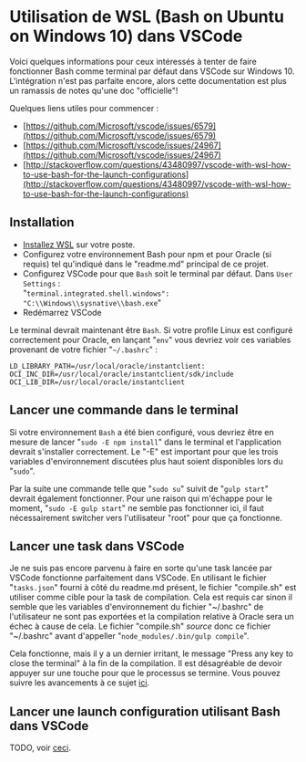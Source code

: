 # Utilisation de WSL (Bash on Ubuntu on Windows 10) dans VSCode

Voici quelques informations pour ceux intéressés à tenter de faire fonctionner
Bash comme terminal par défaut dans VSCode sur Windows 10. L'intégration n'est pas
parfaite encore, alors cette documentation est plus un ramassis de notes qu'une
doc "officielle"!

Quelques liens utiles pour commencer :

- [https://github.com/Microsoft/vscode/issues/6579](https://github.com/Microsoft/vscode/issues/6579)
- [https://github.com/Microsoft/vscode/issues/24967](https://github.com/Microsoft/vscode/issues/24967)
- [http://stackoverflow.com/questions/43480997/vscode-with-wsl-how-to-use-bash-for-the-launch-configurations](http://stackoverflow.com/questions/43480997/vscode-with-wsl-how-to-use-bash-for-the-launch-configurations)

## Installation

- [Installez WSL](https://www.howtogeek.com/249966/how-to-install-and-use-the-linux-bash-shell-on-windows-10/) sur votre poste.
- Configurez votre environnement Bash pour npm et pour Oracle (si requis) tel qu'indiqué dans le "readme.md" principal de ce projet.
- Configurez VSCode pour que `Bash` soit le terminal par défaut. Dans `User Settings` :  
"`terminal.integrated.shell.windows": "C:\\Windows\\sysnative\\bash.exe`"
- Redémarrez VSCode

Le terminal devrait maintenant être `Bash`. Si votre profile Linux est configuré correctement pour Oracle, en lançant "`env`"
vous devriez voir ces variables provenant de votre fichier "`~/.bashrc`" :

```
LD_LIBRARY_PATH=/usr/local/oracle/instantclient:
OCI_INC_DIR=/usr/local/oracle/instantclient/sdk/include
OCI_LIB_DIR=/usr/local/oracle/instantclient
```

## Lancer une commande dans le terminal

Si votre environnement `Bash` a été bien configuré, vous devriez être en mesure de lancer "`sudo -E npm install`" dans le
terminal et l'application devrait s'installer correctement. Le "-E" est important pour que les trois variables d'environnement
discutées plus haut soient disponibles lors du "`sudo`".

Par la suite une commande telle que "`sudo su`" suivit de "`gulp start`" devrait également fonctionner. Pour une raison
qui m'échappe pour le moment, "`sudo -E gulp start`" ne semble pas fonctionner ici, il faut nécessairement switcher vers 
l'utilisateur "root" pour que ça fonctionne.

## Lancer une task dans VSCode

Je ne suis pas encore parvenu à faire en sorte qu'une task lancée par VSCode fonctionne parfaitement
dans VSCode. En utilisant le fichier "`tasks.json`" fourni à côté du readme.md présent, le fichier "compile.sh"
est utiliser comme cible pour la task de compilation. Cela est requis car sinon il semble que les variables 
d'environnement du fichier "~/.bashrc" de l'utilisateur ne sont pas exportées et la compilation relative à Oracle sera 
un échec à cause de cela. Le fichier "compile.sh" *source* donc ce fichier "~/.bashrc" avant d'appeller 
"`node_modules/.bin/gulp compile`".

Cela fonctionne, mais il y a un dernier irritant, le message "Press any key to close the terminal" à la fin
de la compilation. Il est désagréable de devoir appuyer sur une touche pour que le processus se termine.
Vous pouvez suivre les avancements à ce sujet [ici](https://github.com/Microsoft/vscode/issues/24967).

## Lancer une launch configuration utilisant Bash dans VSCode

TODO, voir [ceci](http://stackoverflow.com/questions/43480997/vscode-with-wsl-how-to-use-bash-for-the-launch-configurations).
